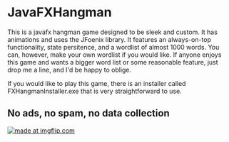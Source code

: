 # JavaFXHangman
This is a javafx hangman game designed to be sleek and custom. It has animations and uses the JFoenix library. It features an always-on-top functionality, state persitence, and a wordlist of almost 1000 words. You can, however, make your own wordlist if you would like. If anyone enjoys this game and wants a bigger word list or some reasonable feature, just drop me a line, and I'd be happy to oblige.

If you would like to play this game, there is an installer called FXHangmanInstaller.exe that is very straightforward to use.

## No ads, no spam, no data collection

<a href="https://imgflip.com/gif/2yzgze"><img src="https://i.imgflip.com/2yzgze.gif" title="made at imgflip.com"/></a>
